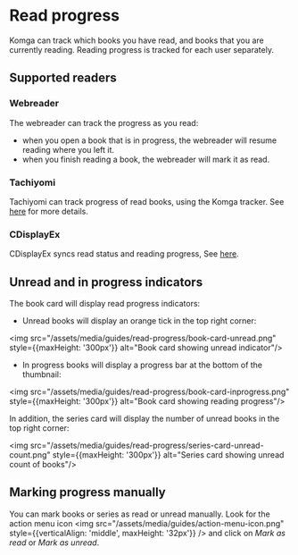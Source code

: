 # Read progress

Komga can track which books you have read, and books that you are currently reading. Reading progress is tracked for each user separately.

## Supported readers

### Webreader

The webreader can track the progress as you read:
- when you open a book that is in progress, the webreader will resume reading where you left it.
- when you finish reading a book, the webreader will mark it as read.

### Tachiyomi

Tachiyomi can track progress of read books, using the Komga tracker. See [here](tachiyomi#track-read-progress) for more details.

### CDisplayEx

CDisplayEx syncs read status and reading progress, See [here](cdisplayex#reading-status).

## Unread and in progress indicators

The book card will display read progress indicators:
- Unread books will display an orange tick in the top right corner:

<img src="/assets/media/guides/read-progress/book-card-unread.png" style={{maxHeight: '300px'}}  alt="Book card showing unread indicator"/>

- In progress books will display a progress bar at the bottom of the thumbnail:

<img src="/assets/media/guides/read-progress/book-card-inprogress.png" style={{maxHeight: '300px'}} alt="Book card showing reading progress"/>

In addition, the series card will display the number of unread books in the top right corner:

<img src="/assets/media/guides/read-progress/series-card-unread-count.png" style={{maxHeight: '300px'}} alt="Series card showing unread count of books"/>

## Marking progress manually

You can mark books or series as read or unread manually. Look for the action menu icon <img src="/assets/media/guides/action-menu-icon.png" style={{verticalAlign: 'middle', maxHeight: '32px'}} /> and click on _Mark as read_ or _Mark as unread_.
